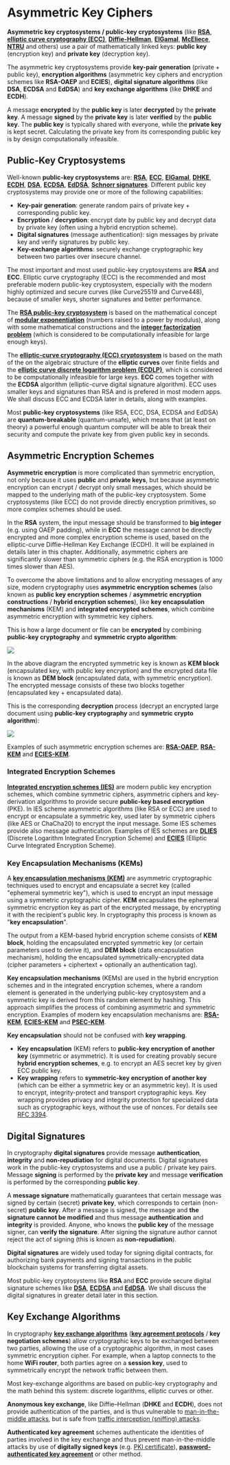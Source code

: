 # Asymmetric Key Ciphers

**Asymmetric key cryptosystems / public-key cryptosystems** \(like [**RSA**](https://en.wikipedia.org/wiki/RSA_%28cryptosystem%29), [**elliptic curve cryptography \(ECC\)**](https://en.wikipedia.org/wiki/Elliptic-curve_cryptography), [**Diffie-Hellman**](https://en.wikipedia.org/wiki/Diffie–Hellman_key_exchange), [**ElGamal**](https://en.wikipedia.org/wiki/ElGamal_encryption), [**McEliece**](https://en.wikipedia.org/wiki/McEliece_cryptosystem), [**NTRU**](https://en.wikipedia.org/wiki/NTRU) and others\) use a pair of mathematically linked keys: **public key** \(encryption key\) and **private key** \(decryption key\).

The asymmetric key cryptosystems provide **key-pair generation** \(private + public key\), **encryption algorithms** \(asymmetric key ciphers and encryption schemes like **RSA-OAEP** and **ECIES**\), **digital signature algorithms** \(like **DSA**, **ECDSA** and **EdDSA**\) and **key exchange algorithms** \(like **DHKE** and **ECDH**\).

A message **encrypted** by the **public key** is later **decrypted** by the **private key**. A message **signed** by the **private key** is later **verified** by the **public key**. The **public key** is typically shared with everyone, while the **private key** is kept secret. Calculating the private key from its corresponding public key is by design computationally infeasible.

## Public-Key Cryptosystems

Well-known **public-key cryptosystems** are: [**RSA**](https://en.wikipedia.org/wiki/RSA_%28cryptosystem%29), [**ECC**](https://en.wikipedia.org/wiki/Elliptic-curve_cryptography), [**ElGamal**](https://en.wikipedia.org/wiki/ElGamal_encryption), [**DHKE**](https://en.wikipedia.org/wiki/Diffie–Hellman_key_exchange), [**ECDH**](https://en.wikipedia.org/wiki/Elliptic-curve_Diffie–Hellman), [**DSA**](https://en.wikipedia.org/wiki/Digital_Signature_Algorithm), [**ECDSA**](https://en.wikipedia.org/wiki/Elliptic_Curve_Digital_Signature_Algorithm), [**EdDSA**](https://en.wikipedia.org/wiki/EdDSA), [**Schnorr signatures**](https://en.wikipedia.org/wiki/Schnorr_signature). Different public key cryptosystems may provide one or more of the following capabilities:

* **Key-pair generation**: generate random pairs of private key + corresponding public key.
* **Encryption** / **decryption**: encrypt date by public key and decrypt data by private key \(often using a hybrid encryption scheme\).
* **Digital signatures** \(message authentication\): sign messages by private key and verify signatures by public key.
* **Key-exchange algorithms**: securely exchange cryptographic key between two parties over insecure channel.

The most important and most used public-key cryptosystems are **RSA** and **ECC**. Elliptic curve cryptography \(ECC\) is the recommended and most preferable modern public-key cryptosystem, especially with the modern highly optimized and secure curves \(like Curve25519 and Curve448\), because of smaller keys, shorter signatures and better performance.

The [**RSA public-key cryptosystem**](https://en.wikipedia.org/wiki/RSA_%28cryptosystem%29) is based on the mathematical concept of [**modular exponentiation**](https://en.wikipedia.org/wiki/Modular_exponentiation) \(numbers raised to a power by modulus\), along with some mathematical constructions and the [**integer factorization problem**](https://en.wikipedia.org/wiki/RSA_problem) \(which is considered to be computationally infeasible for large enough keys\).

The [**elliptic-curve cryptography \(ECC\) cryptosystem**](https://en.wikipedia.org/wiki/Elliptic-curve_cryptography) is based on the math of the on the algebraic structure of the **elliptic curves** over finite fields and the [**elliptic curve discrete logarithm problem \(ECDLP\)**](https://en.wikipedia.org/wiki/Elliptic-curve_cryptography#Rationale), which is considered to be computationally infeasible for large keys. **ECC** comes together with the **ECDSA** algorithm \(elliptic-curve digital signature algorithm\). ECC uses smaller keys and signatures than RSA and is prefered in most modern apps. We shall discuss ECC and ECDSA later in details, along with examples.

Most **public-key cryptosystems** \(like RSA, ECC, DSA, ECDSA and EdDSA\) are **quantum-breakable** \(quantum-unsafe\), which means that \(at least on theory\) a powerful enough quantum computer will be able to break their security and compute the private key from given public key in seconds.

## Asymmetric Encryption Schemes

**Asymmetric encryption** is more complicated than symmetric encryption, not only because it uses **public** and **private keys**, but because asymmetric encryption can encrypt / decrypt only small messages, which should be mapped to the underlying math of the public-key cryptosystem. Some cryptosystems \(like ECC\) do not provide directly encryption primitives, so more complex schemes should be used.

In the **RSA** system, the input message should be transformed to **big integer** \(e.g. using OAEP padding\), while in **ECC** the message cannot be directly encrypted and more complex encryption scheme is used, based on the elliptic-curve Diffie-Hellman Key Exchange \(ECDH\). It will be explained in details later in this chapter. Additionally, asymmetric ciphers are significantly slower than symmetric ciphers \(e.g. the RSA encryption is 1000 times slower than AES\).

To overcome the above limitations and to allow encrypting messages of any size, modern cryptography uses **asymmetric encryption schemes** \(also known as **public key encryption schemes** / **asymmetric encryption constructions** / **hybrid encryption schemes**\), like **key encapsulation mechanisms** \(KEM\) and **integrated encrypted schemes**, which combine asymmetric encryption with symmetric key ciphers.

This is how a large document or file can be **encrypted** by combining **public-key cryptography** and **symmetric crypto algorithm**:

![](../.gitbook/assets/hybrid-encryption%20%281%29.png)

In the above diagram the encrypted symmetric key is known as **KEM block** \(encapsulated key, with public key encryption\) and the encrypted data file is known as **DEM block** \(encapsulated data, with symmetric encryption\). The encrypted message consists of these two blocks together \(encapsulated key + encapsulated data\).

This is the corresponding **decryption** process \(decrypt an encrypted large document using **public-key cryptography** and **symmetric crypto algorithm**\):

![](../.gitbook/assets/hybrid-decryption.png)

Examples of such asymmetric encryption schemes are: [**RSA-OAEP**](https://en.wikipedia.org/wiki/Optimal_asymmetric_encryption_padding), [**RSA-KEM**](https://tools.ietf.org/html/rfc5990#appendix-A) and [**ECIES-KEM**](https://www.w3.org/TR/xmlsec-generic-hybrid/#sec-ecies-kem).

### Integrated Encryption Schemes

[**Integrated encryption schemes \(IES\)**](https://en.wikipedia.org/wiki/Integrated_Encryption_Scheme) are modern public key encryption schemes, which combine symmetric ciphers, asymmetric ciphers and key-derivation algorithms to provide secure **public-key based encryption** \(PKE\). In IES scheme asymmetric algorithms \(like RSA or ECC\) are used to encrypt or encapsulate a symmetric key, used later by symmetric ciphers \(like AES or ChaCha20\) to encrypt the input message. Some IES schemes provide also message authentication. Examples of IES schemes are [**DLIES**](https://en.wikipedia.org/wiki/Integrated_Encryption_Scheme) \(Discrete Logarithm Integrated Encryption Scheme\) and [**ECIES**](https://en.wikipedia.org/wiki/Integrated_Encryption_Scheme) \(Elliptic Curve Integrated Encryption Scheme\).

### Key Encapsulation Mechanisms \(KEMs\)

A [**key encapsulation mechanisms \(KEM\)**](https://en.wikipedia.org/wiki/Key_encapsulation) are asymmetric cryptographic techniques used to encrypt and encapsulate a secret key \(called "ephemeral symmetric key"\), which is used to encrypt an input message using a symmetric cryptographic cipher. **KEM** encapsulates the ephemeral symmetric encryption key as part of the encrypted message, by encrypting it with the recipient's public key. In cryptography this process is known as "**key encapsulation**".

The output from a KEM-based hybrid encryption scheme consists of **KEM block**, holding the encapsulated encrypted symmetric key \(or certain parameters used to derive it\), and **DEM block** \(data encapsulation mechanism\), holding the encapsulated symmetrically-encrypted data \(cipher parameters + ciphertext + optionally an authentication tag\).

**Key encapsulation mechanisms** \(KEMs\) are used in the hybrid encryption schemes and in the integrated encryption schemes, where a random element is generated in the underlying public-key cryptosystem and a symmetric key is derived from this random element by hashing. This approach simplifies the process of combining asymmetric and symmetric encryption. Examples of modern key encapsulation mechanisms are: [**RSA-KEM**](https://tools.ietf.org/html/rfc5990), [**ECIES-KEM**](https://www.cosic.esat.kuleuven.be/nessie/reports/phase2/evalv2.pdf) and [**PSEC-KEM**](https://www.cryptrec.go.jp/cryptrec_03_spec_cypherlist_files/PDF/02_03e_jspec.pdf).

**Key encapsulation** should not be confused with **key wrapping**.

* **Key encapsulation** \(KEM\) refers to **public-key encryption of another key** \(symmetric or asymmetric\). It is used for creating provably secure **hybrid encryption schemes**, e.g. to encrypt an AES secret key by given ECC public key.
* **Key wrapping** refers to **symmetric-key encryption of another key** \(which can be either a symmetric key or an asymmetric key\). It is used to encrypt, integrity-protect and transport cryptographic keys. Key wrapping provides privacy and integrity protection for specialized data such as cryptographic keys, without the use of nonces. For details see [RFC 3394](https://tools.ietf.org/html/rfc3394.html).

## Digital Signatures

In cryptography **digital signatures** provide message **authentication**, **integrity** and **non-repudiation** for digital documents. Digital signatures work in the public-key cryptosystems and use a public / private key pairs. Message **signing** is performed by the **private key** and message **verification** is performed by the corresponding **public key**.

A **message signature** mathematically guarantees that certain message was signed by certain \(secret\) **private key**, which corresponds to certain \(non-secret\) **public key**. After a message is signed, the message and **the signature cannot be modified** and thus message **authentication** and **integrity** is provided. Anyone, who knows the **public key** of the message signer, can **verify the signature**. Аfter signing the signature author cannot reject the act of signing \(this is known as **non-repudiation**\).

**Digital signatures** are widely used today for signing digital contracts, for authorizing bank payments and signing transactions in the public blockchain systems for transferring digital assets.

Most public-key cryptosystems like **RSA** and **ECC** provide secure digital signature schemes like [**DSA**](https://en.wikipedia.org/wiki/Digital_Signature_Algorithm), [**ECDSA**](https://en.wikipedia.org/wiki/Elliptic_Curve_Digital_Signature_Algorithm) and [**EdDSA**](https://en.wikipedia.org/wiki/EdDSA). We shall discuss the digital signatures in greater detail later in this section.

## Key Exchange Algorithms

In cryptography [**key exchange algorithms**](https://en.wikipedia.org/wiki/Key_exchange) \([**key agreement protocols**](https://en.wikipedia.org/wiki/Key-agreement_protocol) / **key negotiation schemes**\) allow cryptographic keys to be exchanged between two parties, allowing the use of a cryptographic algorithm, in most cases symmetric encryption cipher. For example, when a laptop connects to the home **WiFi router**, both parties agree on a **session key**, used to symmetrically encrypt the network traffic between them.

Most key-exchange algorithms are based on public-key cryptography and the math behind this system: discrete logarithms, elliptic curves or other.

**Anonymous key exchange**, like Diffie–Hellman \(**DHKE** and **ECDH**\), does not provide authentication of the parties, and is thus vulnerable to [man-in-the-middle attacks](https://en.wikipedia.org/wiki/Man-in-the-middle_attack), but is safe from [traffic interception \(sniffing\) attacks](https://en.wikipedia.org/wiki/Sniffing_attack).

**Authenticated key agreement** schemes authenticate the identities of parties involved in the key exchange and thus prevent man-in-the-middle attacks by use of **digitally signed keys** \(e.g. [PKI certificate](https://en.wikipedia.org/wiki/Public_key_certificate)\), [**password-authenticated key agreement**](https://en.wikipedia.org/wiki/Password-authenticated_key_agreement) or other method.

